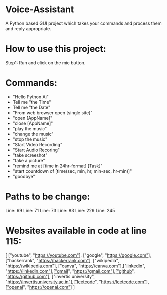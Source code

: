 # Voice-Assistant
A Python based GUI project which takes your commands and process them and reply appropriate.
# How to use this project:
Step1: Run and click on the mic button.
# Commands:
- "Hello Python Ai"
- Tell me "the Time"
- Tell me "the Date"
- "From web browser open [single site]"
- "open [AppName]"
- "close [AppName]"
- "play the music"
- "change the music"
- "stop the music"
- "Start Video Recording"
- "Start Audio Recoring"
- "take screeshot"
- "take a picture"
- "remind me at [time in 24hr-format] [Task]"
- "start countdown of [time(sec, min, hr, min-sec, hr-min)]"
- "goodbye"

# Paths to be change:
Line: 69
Line: 71
Line: 73
Line: 83
Line: 229
Line: 245

# Websites available in code at line 115:
[
  ["youtube", "https://youtube.com"], ["google", "https://google.com"], ["hackerrank", "https://hackerrank.com"], ["wikipedia", "https://wikipedia.com"],
  ["canva", "https://canva.com"],["linkedin", "https://linkedin.com"],["gmail", "https://gmail.com"],["github", "https://github.com"],
  ["invertis university", "https://invertisuniversity.ac.in"],["leetcode", "https://leetcode.com"],["openai", "https://openai.com"]
]
